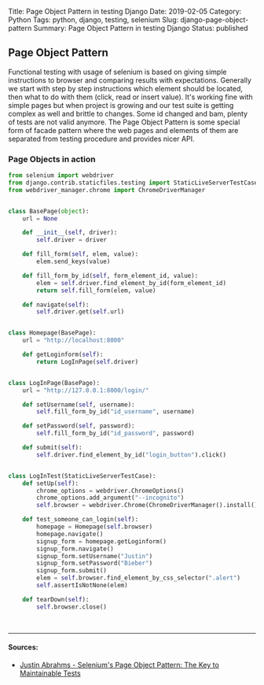 Title: Page Object Pattern in testing Django
Date: 2019-02-05
Category: Python
Tags: python, django, testing, selenium
Slug: django-page-object-pattern
Summary: Page Object Pattern in testing Django
Status: published

## Page Object Pattern

Functional testing with usage of selenium is based on giving simple instructions to browser and comparing results with expectations. Generally we start with step by step instructions which element should be located, then what to do with them (click, read or insert value). It's working fine with simple pages but when project is growing and our test suite is getting complex as well and brittle to changes. Some id changed and bam, plenty of tests are not valid anymore. The Page Object Pattern is some special form of facade pattern where the web pages and elements of them are separated from testing procedure and provides nicer API.

### Page Objects in action

```python
from selenium import webdriver
from django.contrib.staticfiles.testing import StaticLiveServerTestCase
from webdriver_manager.chrome import ChromeDriverManager


class BasePage(object):
    url = None

    def __init__(self, driver):
        self.driver = driver

    def fill_form(self, elem, value):
        elem.send_keys(value)

    def fill_form_by_id(self, form_element_id, value):
        elem = self.driver.find_element_by_id(form_element_id)
        return self.fill_form(elem, value)

    def navigate(self):
        self.driver.get(self.url)


class Homepage(BasePage):
    url = "http://localhost:8000"

    def getLoginform(self):
        return LogInPage(self.driver)


class LogInPage(BasePage):
    url = "http://127.0.0.1:8000/login/"

    def setUsername(self, username):
        self.fill_form_by_id("id_username", username)

    def setPassword(self, password):
        self.fill_form_by_id("id_password", password)

    def submit(self):
        self.driver.find_element_by_id("login_button").click()


class LogInTest(StaticLiveServerTestCase):
    def setUp(self):
        chrome_options = webdriver.ChromeOptions()
        chrome_options.add_argument("--incognito")
        self.browser = webdriver.Chrome(ChromeDriverManager().install())

    def test_someone_can_login(self):
        homepage = Homepage(self.browser)
        homepage.navigate()
        signup_form = homepage.getLoginform()
        signup_form.navigate()
        signup_form.setUsername("Justin")
        signup_form.setPassword("Bieber")
        signup_form.submit()
        elem = self.browser.find_element_by_css_selector(".alert")
        self.assertIsNotNone(elem)

    def tearDown(self):
        self.browser.close()
```

<br>

______________________________________________________________________

#### Sources:

- [Justin Abrahms - Selenium's Page Object Pattern: The Key to Maintainable Tests](https://justin.abrah.ms/python/selenium-page-object-pattern--the-key-to-maintainable-tests.html)
